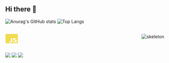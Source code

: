 ## Hi there 👾

![Anurag's GitHub stats](https://github-readme-stats.vercel.app/api?username=yvngfenriz&show_icons=true&theme=tokyonight)
![Top Langs](https://github-readme-stats.vercel.app/api/top-langs/?username=yvngfenriz&show_icons=true&theme=tokyonight) 

<div style="display: inline_block"><br> 
  
  <img align="center" alt="fenriz-javascript" height="30" width="40" src="https://raw.githubusercontent.com/devicons/devicon/master/icons/javascript/javascript-plain.svg">
  <img align="right" alt="skeleton" src="https://github.com/yvngfenriz/yvngfenriz/blob/main/skeleton.gif"">
</div>

##
  
  <div>
  <a href = "mailto: caiquevisgueira@gmail.com"><img src="https://img.shields.io/badge/-Gmail-%23EA4335?style=for-the-badge&logo=gmail&logoColor=white" target="_blank"></a>
  <a href="https://www.linkedin.com/in/caiquevisgueira/" target="_blank"><img src="https://img.shields.io/badge/-LinkedIn-%230077B5?style=for-the-badge&logo=linkedin&logoColor=white" target="_blank"></a>
  <a href="https://www.instagram.com/yvngfenriz/" target="_blank"><img src="https://img.shields.io/badge/-Instagram-%23E4405F?style=for-the-badge&logo=instagram&logoColor=white" target="_blank"></a>

